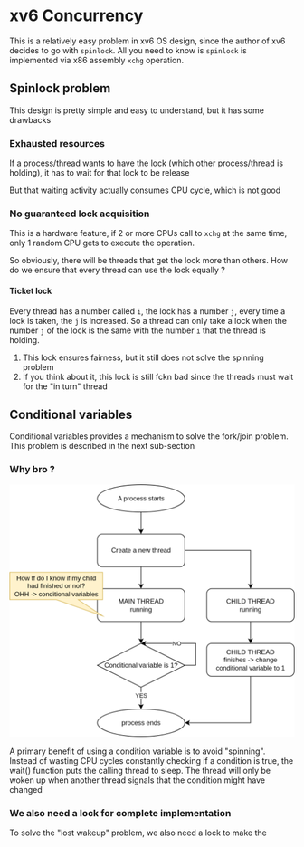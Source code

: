 # xv6 Concurrency

This is a relatively easy problem in xv6 OS design, since the author of xv6 decides to go with `spinlock`. All you need to know is `spinlock` is implemented via x86 assembly `xchg` operation.

## Spinlock problem

This design is pretty simple and easy to understand, but it has some drawbacks

### Exhausted resources

If a process/thread wants to have the lock (which other process/thread is holding), it has to wait for that lock to be release

But that waiting activity actually consumes CPU cycle, which is not good

### No guaranteed lock acquisition

This is a hardware feature, if 2 or more CPUs call to `xchg` at the same time, only 1 random CPU gets to execute the operation.

So obviously, there will be threads that get the lock more than others. How do we ensure that every thread can use the lock equally ?

#### Ticket lock

Every thread has a number called `i`, the lock has a number `j`, every time a lock is taken, the `j` is increased. So a thread can only take a lock when the number `j` of the lock is the same with the number `i` that the thread is holding.

1. This lock ensures fairness, but it still does not solve the spinning problem
2. If you think about it, this lock is still fckn bad since the threads must wait for the "in turn" thread

## Conditional variables

Conditional variables provides a mechanism to solve the fork/join problem. This problem is described in the next sub-section

### Why bro ?

![conditional-var](images/concurrency.drawio.png)

A primary benefit of using a condition variable is to avoid "spinning". Instead of wasting CPU cycles constantly checking if a condition is true, the wait() function puts the calling thread to sleep. The thread will only be woken up when another thread signals that the condition might have changed

### We also need a lock for complete implementation

To solve the "lost wakeup" problem, we also need a lock to make the
